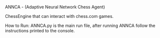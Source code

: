 ANNCA - (Adaptive Neural Network Chess Agent)

ChessEngine that can interact with chess.com games.

How to Run:
  ANNCA.py is the main run file, after running ANNCA follow the instructions printed to the console.


